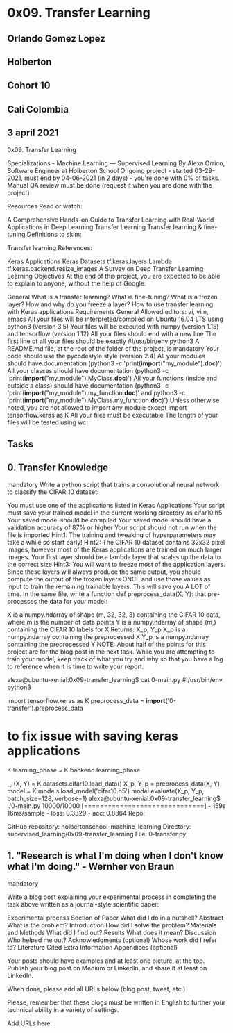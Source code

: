 # 0x09. Transfer Learning

## Orlando Gomez Lopez

## Holberton

## Cohort 10

## Cali Colombia

## 3 april 2021

0x09. Transfer Learning

 Specializations - Machine Learning ― Supervised Learning
 By Alexa Orrico, Software Engineer at Holberton School
 Ongoing project - started 03-29-2021, must end by 04-06-2021 (in 2 days) - you're done with 0% of tasks.
 Manual QA review must be done (request it when you are done with the project)


Resources
Read or watch:

A Comprehensive Hands-on Guide to Transfer Learning with Real-World Applications in Deep Learning
Transfer Learning
Transfer learning & fine-tuning
Definitions to skim:

Transfer learning
References:

Keras Applications
Keras Datasets
tf.keras.layers.Lambda
tf.keras.backend.resize_images
A Survey on Deep Transfer Learning
Learning Objectives
At the end of this project, you are expected to be able to explain to anyone, without the help of Google:

General
What is a transfer learning?
What is fine-tuning?
What is a frozen layer? How and why do you freeze a layer?
How to use transfer learning with Keras applications
Requirements
General
Allowed editors: vi, vim, emacs
All your files will be interpreted/compiled on Ubuntu 16.04 LTS using python3 (version 3.5)
Your files will be executed with numpy (version 1.15) and tensorflow (version 1.12)
All your files should end with a new line
The first line of all your files should be exactly #!/usr/bin/env python3
A README.md file, at the root of the folder of the project, is mandatory
Your code should use the pycodestyle style (version 2.4)
All your modules should have documentation (python3 -c 'print(__import__("my_module").__doc__)')
All your classes should have documentation (python3 -c 'print(__import__("my_module").MyClass.__doc__)')
All your functions (inside and outside a class) should have documentation (python3 -c 'print(__import__("my_module").my_function.__doc__)' and python3 -c 'print(__import__("my_module").MyClass.my_function.__doc__)')
Unless otherwise noted, you are not allowed to import any module except import tensorflow.keras as K
All your files must be executable
The length of your files will be tested using wc

## Tasks

## 0. Transfer Knowledge

mandatory
Write a python script that trains a convolutional neural network to classify the CIFAR 10 dataset:

You must use one of the applications listed in Keras Applications
Your script must save your trained model in the current working directory as cifar10.h5
Your saved model should be compiled
Your saved model should have a validation accuracy of 87% or higher
Your script should not run when the file is imported
Hint1: The training and tweaking of hyperparameters may take a while so start early!
Hint2: The CIFAR 10 dataset contains 32x32 pixel images, however most of the Keras applications are trained on much larger images. Your first layer should be a lambda layer that scales up the data to the correct size
Hint3: You will want to freeze most of the application layers. Since these layers will always produce the same output, you should compute the output of the frozen layers ONCE and use those values as input to train the remaining trainable layers. This will save you A LOT of time.
In the same file, write a function def preprocess_data(X, Y): that pre-processes the data for your model:

X is a numpy.ndarray of shape (m, 32, 32, 3) containing the CIFAR 10 data, where m is the number of data points
Y is a numpy.ndarray of shape (m,) containing the CIFAR 10 labels for X
Returns: X_p, Y_p
X_p is a numpy.ndarray containing the preprocessed X
Y_p is a numpy.ndarray containing the preprocessed Y
NOTE: About half of the points for this project are for the blog post in the next task. While you are attempting to train your model, keep track of what you try and why so that you have a log to reference when it is time to write your report.

alexa@ubuntu-xenial:0x09-transfer_learning$ cat 0-main.py
#!/usr/bin/env python3

import tensorflow.keras as K
preprocess_data = __import__('0-transfer').preprocess_data

# to fix issue with saving keras applications
K.learning_phase = K.backend.learning_phase 

_, (X, Y) = K.datasets.cifar10.load_data()
X_p, Y_p = preprocess_data(X, Y)
model = K.models.load_model('cifar10.h5')
model.evaluate(X_p, Y_p, batch_size=128, verbose=1)
alexa@ubuntu-xenial:0x09-transfer_learning$ ./0-main.py
10000/10000 [==============================] - 159s 16ms/sample - loss: 0.3329 - acc: 0.8864
Repo:

GitHub repository: holbertonschool-machine_learning
Directory: supervised_learning/0x09-transfer_learning
File: 0-transfer.py
 
## 1. "Research is what I'm doing when I don't know what I'm doing." - Wernher von Braun

mandatory

Write a blog post explaining your experimental process in completing the task above written as a journal-style scientific paper:



Experimental process	Section of Paper
What did I do in a nutshell?	Abstract
What is the problem?	Introduction
How did I solve the problem?	Materials and Methods
What did I find out?	Results
What does it mean?	Discussion
Who helped me out?	Acknowledgments (optional)
Whose work did I refer to?	Literature Cited
Extra Information	Appendices (optional)


Your posts should have examples and at least one picture, at the top. Publish your blog post on Medium or LinkedIn, and share it at least on LinkedIn.

When done, please add all URLs below (blog post, tweet, etc.)

Please, remember that these blogs must be written in English to further your technical ability in a variety of settings.

Add URLs here:

 

